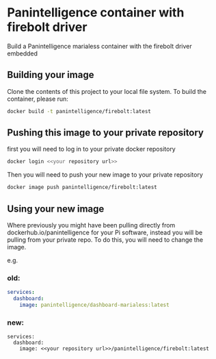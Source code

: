 # Panintelligence container with firebolt driver

Build a Panintelligence marialess container with the firebolt driver embedded

## Building your image

Clone the contents of this project to your local file system.  To build the container, please run:

```bash
docker build -t panintelligence/firebolt:latest
```

## Pushing this image to your private repository

first you will need to log in to your private docker repository

```bash
docker login <<your repository url>>
```

Then you will need to push your new image to your private repository

```bash
docker image push panintelligence/firebolt:latest
```

## Using your new image

Where previously you might have been pulling directly from dockerhub.io/panintelligence for your Pi software, instead you will be pulling from your private repo.  To do this, you will need to change the image.

e.g.

### old:

```yaml
services:
  dashboard:
    image: panintelligence/dashboard-marialess:latest
```

### new:

```
services:
  dashboard:
    image: <<your repository url>>/panintelligence/firebolt:latest
```
